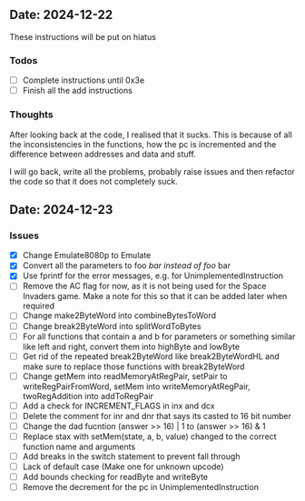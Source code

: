 ## Date: 2024-12-22

These instructions will be put on hiatus
### Todos
- [ ] Complete instructions until 0x3e
- [ ] Finish all the add instructions

### Thoughts
After looking back at the code, I realised that it sucks. This is because of all the inconsistencies
in the functions, how the pc is incremented and the difference between addresses and data and stuff.

I will go back, write all the problems, probably raise issues and then refactor the code so that it
does not completely suck.

## Date: 2024-12-23

### Issues
- [x] Change Emulate8080p to Emulate
- [x] Convert all the parameters to foo *bar instead of foo* bar
- [x] Use fprintf for the error messages, e.g. for UnimplementedInstruction
- [ ] Remove the AC flag for now, as it is not being used for the Space Invaders game. Make a note for
this so that it can be added later when required
- [ ] Change make2ByteWord into combineBytesToWord
- [ ] Change break2ByteWord into splitWordToBytes
- [ ] For all functions that contain a and b for parameters or something similar like left and right, convert them into
highByte and lowByte
- [ ] Get rid of the repeated break2ByteWord like break2ByteWordHL and make sure to replace those
functions with break2ByteWord
- [ ] Change getMem into readMemoryAtRegPair, setPair to writeRegPairFromWord, setMem into
writeMemoryAtRegPair, twoRegAddition into addToRegPair
- [ ] Add a check for INCREMENT_FLAGS in inx and dcx
- [ ] Delete the comment for inr and dnr that says its casted to 16 bit number
- [ ] Change the dad fucntion (answer >> 16) | 1 to (answer >> 16) & 1
- [ ] Replace stax with setMem(state, a, b, value) changed to the correct function name and arguments
- [ ] Add breaks in the switch statement to prevent fall through
- [ ] Lack of default case (Make one for unknown upcode)
- [ ] Add bounds checking for readByte and writeByte
- [ ] Remove the decrement for the pc in UnimplementedInstruction
